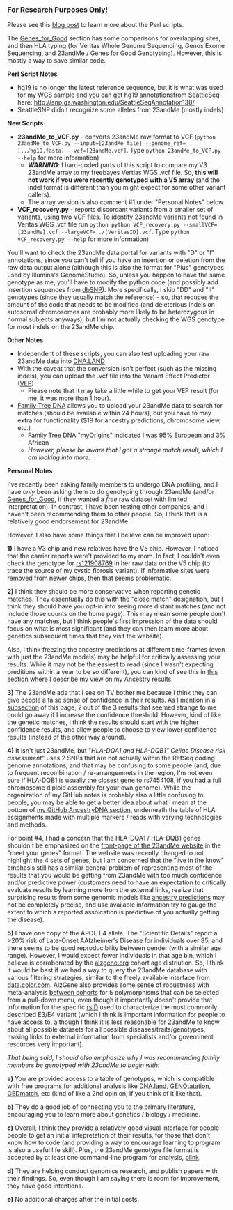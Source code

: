 ### For Research Purposes Only! ###

Please see this [blog post](http://cdwscience.blogspot.com/2012/06/my-23andme-results-getting-free-second.html) to learn more about the Perl scripts.

The [Genes_for_Good](https://github.com/cwarden45/DTC_Scripts/tree/master/Genes_for_Good) section has some comparisons for overlapping sites, and then HLA typing (for Veritas Whole Genome Sequencing, Genos Exome Sequencing, and 23andMe / Genes for Good Genotyping).  However, this is mostly a way to save similar code.

**Perl Script Notes**
- hg19 is no longer the latest reference sequence, but it is what was used for my WGS sample and you can get hg19 annotationsfrom SeattleSeq here: http://snp.gs.washington.edu/SeattleSeqAnnotation138/
- SeattleSNP didn't recognize some alleles from 23andMe (mostly indels)

**New Scripts**
 * **23andMe_to_VCF.py** - converts 23andMe raw format to VCF (`python 23andMe_to_VCF.py --input=[23andMe file] --genome_ref=[../hg19.fasta] --vcf=[23andMe.vcf]`.  Type `python 23andMe_to_VCF.py --help` for more information)
   * ***WARNING***: I hard-coded parts of this script to compare my V3 23andMe array to my freebayes Vertias WGS .vcf file.  So, **this will not work if you were recently genotyped with a V5 array** (and the indel format is different than you might expect for some other variant callers).
   * The array version is also comment #1 under "Personal Notes" below
 * **VCF_recovery.py** - reports discordant variants from a smaller set of variants, using two VCF files.  To identify 23andMe variants not found in Veritas WGS .vcf file run `python python VCF_recovery.py --smallVCF=[23andMe].vcf --largeVCF=../[VeritasID].vcf`.  Type `python VCF_recovery.py --help` for more information)

You'll want to check the 23andMe data portal for variants with "D" or "I" annotations, since you can't tell if you have an insertion or deletion from the raw data output alone (although this is also the format for "Plus" genotypes used by Illumina's GenomeStudio).  So, unless you happen to have the same genotype as me, you'll have to modify the python code (and possibly add insertion sequences from [dbSNP](http://www.ncbi.nlm.nih.gov/snp)).  More specifically, I skip "DD" and "II" genotypes (since they usually match the reference) - so, that reduces the amount of the code that needs to be modified (and deleterious indels on autosomal chromosomes are probably more likely to be heterozygous in normal subjects anyways), but I'm not actually checking the WGS genotype for most indels on the 23andMe chip.

**Other Notes**

* Independent of these scripts, you can also test uploading your raw 23andMe data into [DNA.LAND](https://dna.land/)
* With the caveat that the conversion isn't perfect (such as the missing indels), you can upload the .vcf file into the Variant Effect Predictor ([VEP](http://grch37.ensembl.org/Homo_sapiens/Tools/VEP))
  * Please note that it may take a little while to get your VEP result (for me, it was more than 1 hour).
* [Family Tree DNA](https://www.familytreedna.com/) allows you to upload your 23andMe data to search for matches (should be available within 24 hours), but you have to may extra for functionality ($19 for ancestry predictions, chromosome view, etc.)
  * Family Tree DNA "myOrigins" indicated I was 95% European and 3% African
  * *However, please be aware that I got a strange match result, which I am looking into more.*
  
**Personal Notes**
  
I've recently been asking family members to undergo DNA profiling, and I have *only* been asking them to do genotyping through 23andMe (and/or [Genes_for_Good](https://genesforgood.sph.umich.edu/), if they wanted a *free* raw dataset with limited interpretation).  In contrast, I have been testing other companies, and I haven't been recommending them to other people.  So, I think that is a relatively good endorsement for 23andMe.
  
However, I also have some things that I believe can be improved upon:

**1)** I have a V3 chip and new relatives have the V5 chip.  However, I noticed that the carrier reports were't provided to my mom.  In fact, I couldn't even check the genotype for [rs121908769](https://www.ncbi.nlm.nih.gov/snp/rs121908769#variant_details) in her raw data on the V5 chip (to trace the source of my cystic fibrosis variant).  If informative sites were removed from newer chips, then that seems problematic.

**2)** I think they should be more conservative when reporting genetic matches.  They essentually do this with the "close match" designation, but I think they should have you opt-in into seeing more distant matches (and not include those counts on the home page).  This may mean some people don't have any matches, but I think people's first impression of the data should focus on what is most significant (and they can then learn more about genetics subsequent times that they visit the website).

Also, I think freezing the ancestry predictions at different time-frames (even with just the 23andMe models) may be helpful for critically assessing your results.  While it may not be the easiest to read (since I wasn't expecting preditions within a year to be so different), you can kind of see this in [this section](https://github.com/cwarden45/DTC_Scripts/tree/master/23andMe/Ancestry_plus_1000_Genomes) where I describe my view on my Ancestry results.

**3)** The 23andMe ads that I see on TV bother me because I think they can give people a false sense of confidence in their results.  As I mention in a [subsection](https://github.com/cwarden45/DTC_Scripts/tree/master/23andMe/Ancestry_plus_1000_Genomes) of this page, 2 out of the 3 results that seemed strange to me could go away if I increase the confidence threshold.  However, kind of like the genetic matches, I think the results should start with the higher confidence results, and allow people to choose to view lower confidence results (instead of the other way around).

**4)** It isn't just 23andMe, but "*HLA-DQA1 and HLA-DQB1" Celiac Disease risk assessment*" uses 2 SNPs that are not actually within the RefSeq coding genome annotations, and that may be confusing to some people (and, due to frequent recombination / re-arrangemnets in the region, I'm not even sure if HLA-DQB1 is usually the closest gene to rs7454108, if you had a full chromosome diploid assembly for your own genome).  While the organization of my GitHub notes is probably also a little confusing to people, you may be able to get a better idea about what I mean at the bottom of [my GitHub AncestryDNA section](https://github.com/cwarden45/DTC_Scripts/tree/master/AncestryDNA), underneath the table of HLA assignments made with multiple markers / reads with varying technologies and methods.

For point #4, I had a concern that  the HLA-DQA1 / HLA-DQB1 genes shouldn't be emphasized on the [front-page of the 23andMe website](https://www.23andme.com/) in the "meet your genes" format.  The website was recently changed to not highlight the 4 sets of genes, but I am concerned that the "live in the know" emphasis still has a similar general problem of representing most of the results that you would be getting from 23andMe with too much confidence and/or predictive power (customers need to have an expectation to critically evaluate results by learning more from the external links, realize that surprising results from some genomic models like [ancestry predictions](https://github.com/cwarden45/DTC_Scripts/tree/master/23andMe/Ancestry_plus_1000_Genomes) may not be completely precise, and use available information try to gauge the extent to which a reported assoication is predictive of you actually getting the disease).

**5)** I have one copy of the APOE E4 allele.  The "Scientific Details" report a >20% risk of Late-Onset AAlzheimer's Disease for individuals over 85, and there seems to be good reproducibility between gender (with a similar age range).  However, I would expect fewer individuals in that age bin, which I believe is corroborated by the [alzgene.org](http://www.alzgene.org/geneoverview.asp?geneid=85) cohort age distriution.  So, I think it would be best if we had a way to query the 23andMe database with various filtering strategies, similar to the freely available interface from [data.color.com](https://data.color.com/).  AlzGene also provides some sense of robustness with meta-analysis [between cohorts](http://www.alzgene.org/meta.asp?geneID=85) for 5 polymorphisms that can be selected from a pull-down menu, even though it importantly doesn't provide that information for the specific [rsID](https://www.ncbi.nlm.nih.gov/snp/rs429358) used to characterize the most commonly described E3/E4 variant (which I think is important information for people to have access to, although I think it is less reasonable for 23andMe to know about all possible datasets for all possible diseases/traits/genotypes, making links to external information from specialists and/or government resources very important).

*That being said, I should also emphasize why I was recommending family members be genotyped with 23andMe to begin with*:

**a)** You are provided access to a table of genotypes, which is compatible with free programs for additional analysis like [DNA.land](https://dna.land/), [GENOtatation](http://genotation.stanford.edu/), [GEDmatch](https://genesis.gedmatch.com/login1.php), etc (kind of like a 2nd opinion, if you think of it like that).

**b)** They do a good job of connecting you to the primary literature, encouraging you to learn more about genetics / biology / medicine.

**c)** Overall, I think they provide a relatively good visual interface for people people to get an initial intepretation of their results, for those that don't know how to code (and providing a way to encourage learning to program is also a useful life skill).  Plus, the 23andMe genotype file format is accepted by at least one command-line program for analysis, [plink](https://www.cog-genomics.org/plink2/input).

**d)** They are helping conduct genomics research, and publish papers with their findings.  So, even though I am saying there is room for improvement, they have good intentions.

**e)** No additional charges after the initial costs.

